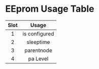 <h1>EEprom Usage Table</h1>

| Slot | Usage |
| :--: | :--: |
| 1 | is configured |
| 2 | sleeptime |
| 3 | parentnode |
| 4 | pa Level |

